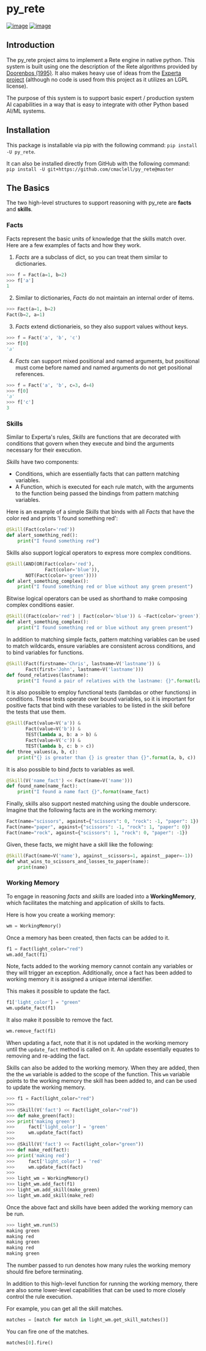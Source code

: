 # py_rete

[![image][]][travis] [![image][coveralls-badge]][coveralls-repo]

## Introduction

The py_rete project aims to implement a Rete engine in native python. This
system is built using one the description of the Rete algorithms provided by
[Doorenbos (1995)][doorenbos]. It also makes heavy use of ideas from the
[Experta project][experta] (although no code is used from this project as it
utilizes an LGPL license).

The purpose of this system is to support basic expert / production system AI
capabilities in a way that is easy to integrate with other Python based AI/ML
systems.

## Installation

This package is installable via pip with the following command:
`pip install -U py_rete`.

It can also be installed directly from GitHub with the following command:
`pip install -U git+https://github.com/cmaclell/py_rete@master`

## The Basics

The two high-level structures to support reasoning with py_rete are **facts**
and **skills**. 

### Facts

Facts represent the basic units of knowledge that the skills match over.
Here are a few examples of facts and how they work.

1. *Facts* are a subclass of dict, so you can treat them similar to dictionaries.

```python
>>> f = Fact(a=1, b=2)
>>> f['a']
1
```

2. Similar to dictionaries, *Facts* do not maintain an internal order of items.

```python
>>> Fact(a=1, b=2)
Fact(b=2, a=1)
```

3. *Facts* extend dictionarieis, so they also support values without keys.

```python
>>> f = Fact('a', 'b', 'c')
>>> f[0]
'a'
```

4. *Facts* can support mixed positional and named arguments, but positional
   must come before named and named arguments do not get positional references.

```python
>>> f = Fact('a', 'b', c=3, d=4)
>>> f[0]
'a'
>>> f['c']
3
```

### Skills

Similar to Experta's rules, *Skills* are functions that are decorated with
conditions that govern when they execute and bind the arguments necessary for
their execution.

*Skills* have two components:
* Conditions, which are essentially facts that can pattern matching variables.
* A Function, which is executed for each rule match, with the arguments to the
  function being passed the bindings from pattern matching variables.

Here is an example of a simple *Skills* that binds with all *Facts* that
have the color red and prints 'I found something red':

```python
@Skill(Fact(color='red'))
def alert_something_red():
    print("I found something red")
```

Skills also support logical operators to express more complex conditions.

```python
@Skill(AND(OR(Fact(color='red'),
              Fact(color='blue')),
	   NOT(Fact(color='green'))))
def alert_something_complex():
    print("I found something red or blue without any green present")
```

Bitwise logical operators can be used as shorthand to make composing complex conditions easier.
```python
@Skill((Fact(color='red') | Fact(color='blue')) & ~Fact(color='green'))
def alert_something_complex():
    print("I found something red or blue without any green present")
```

In addition to matching simple facts, pattern matching variables can be used to
match wildcards, ensure variables are consistent across conditions, and to bind
variables for functions.
```python
@Skill(Fact(firstname='Chris', lastname=V('lastname')) &
       Fact(first='John', lastname=V('lastname')))
def found_relatives(lastname):
    print("I found a pair of relatives with the lastname: {}".format(lastname))
```

It is also possible to employ functional tests (lambdas or other functions) in
conditions. These tests operate over bound variables, so it is important for
positive facts that bind with these variables to be listed in the skill before
the tests that use them.
```python
@Skill(Fact(value=V('a')) &
       Fact(value=V('b')) &
       TEST(lambda a, b: a > b) &
       Fact(value=V('c')) &
       TEST(lambda b, c: b > c))
def three_values(a, b, c):
    print("{} is greater than {} is greater than {}".format(a, b, c))
```

It is also possible to bind *facts* to variables as well.
```python
@Skill(V('name_fact') << Fact(name=V('name')))
def found_name(name_fact):
    print("I found a name fact {}".format(name_fact)
```

Finally, skills also support nested matching using the double underscore. Imagine that the following facts are in the working memory:
```python
Fact(name="scissors", against={"scissors": 0, "rock": -1, "paper": 1})
Fact(name="paper", against={"scissors": -1, "rock": 1, "paper": 0})
Fact(name="rock", against={"scissors": 1, "rock": 0, "paper": -1})
```

Given, these facts, we might have a skill like the following:
```python
@Skill(Fact(name=V('name'), against__scissors=1, against__paper=-1))
def what_wins_to_scissors_and_losses_to_paper(name):
    print(name)
```

### Working Memory

To engage in reasoning *facts* and *skills* are loaded into a **WorkingMemory**, which facilitates the matching and application of skills to facts.

Here is how you create a working memory:

```python
wm = WorkingMemory()
```

Once a memory has been created, then facts can be added to it.
```python
f1 = Fact(light_color="red")
wm.add_fact(f1)
```

Note, facts added to the working memory cannot contain any variables or they will trigger an exception. Additionally, once a fact has been added to working memory it is assigned a unique internal identifier.

This makes it possible to update the fact.
```python
f1['light_color'] = "green"
wm.update_fact(f1)
```

It also make it possible to remove the fact.
```python
wm.remove_fact(f1)
```

When updating a fact, note that it is not updated in the working memory until
the `update_fact` method is called on it. An update essentially equates to
removing and re-adding the fact.

Skills can also be added to the working memory. When they are added, then the
the `wm` variable is added to the scope of the function. This `wm` variable
points to the working memory the skill has been added to, and can be used to
update the working memory.
```python
>>> f1 = Fact(light_color="red")
>>> 
>>> @Skill(V('fact') << Fact(light_color="red"))
>>> def make_green(fact):
>>>	print('making green')
>>>     fact['light_color'] = 'green'
>>>     wm.update_fact(fact)
>>> 
>>> @Skill(V('fact') << Fact(light_color="green"))
>>> def make_red(fact):
>>>	print('making red')
>>>     fact['light_color'] = 'red'
>>>     wm.update_fact(fact)
>>> 
>>> light_wm = WorkingMemory()
>>> light_wm.add_fact(f1)
>>> light_wm.add_skill(make_green)
>>> light_wm.add_skill(make_red)
```

Once the above fact and skills have been added the working memory can be run.
```python
>>> light_wm.run(5)
making green
making red
making green
making red
making green
```

The number passed to run denotes how many rules the working memory should fire
before terminating.

In addition to this high-level function for running the working memory, there
are also some lower-level capabilities that can be used to more closely control
the rule execution.

For example, you can get all the skill matches.
```python
matches = [match for match in light_wm.get_skill_matches()]
```

You can fire one of the matches.
```python
matches[0].fire()
```


[experta]: https://github.com/nilp0inter/experta
[doorenbos]: http://reports-archive.adm.cs.cmu.edu/anon/1995/CMU-CS-95-113.pdf
[image]: https://travis-ci.com/cmaclell/py_rete.svg?branch=master
[travis]: https://travis-ci.com/cmaclell/py_rete
[coveralls-badge]: https://coveralls.io/repos/github/cmaclell/py_rete/badge.svg?branch=master
[coveralls-repo]: https://coveralls.io/github/cmaclell/py_rete?branch=master
